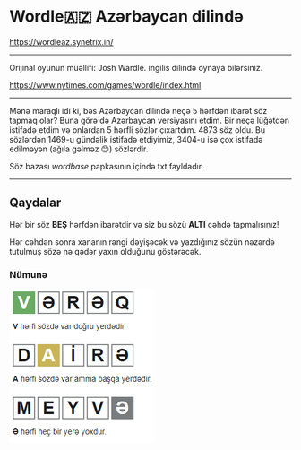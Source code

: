 # **Wordle🇦🇿 Azərbaycan dilində**

https://wordleaz.synetrix.in/

---

Orijinal oyunun müəllifi: Josh Wardle. ingilis dilində oynaya bilərsiniz.

https://www.nytimes.com/games/wordle/index.html

---

Mənə maraqlı idi ki, bəs Azərbaycan dilində neçə 5 hərfdən ibarət söz tapmaq olar? Buna görə də Azərbaycan versiyasını etdim. Bir neçə lüğətdən istifadə etdim və onlardan 5 hərfli sözlər çıxartdım. 4873 söz oldu. Bu sözlərdən 1469-u  gündəlik istifadə etdiyimiz, 3404-u isə çox istifadə edilməyən (ağıla gəlməz 😊) sözlərdir.

Söz bazası *wordbase* papkasının içində txt fayldadır.

---



## Qaydalar

Hər bir söz **BEŞ** hərfdən ibarətdir və siz bu sözü **ALTI** cəhdə tapmalısınız!

Hər cəhdən sonra xananın rəngi dəyişəcək və yazdığınız sözün nəzərdə tutulmuş sözə nə qədər yaxın olduğunu göstərəcək.

### Nümunə

![](assets/20220321_132752_Example.png)
